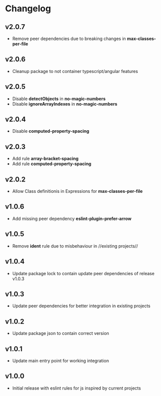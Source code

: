 # Changelog

## v2.0.7
- Remove peer dependencies due to breaking changes in **max-classes-per-file**

## v2.0.6
- Cleanup package to not container typescript/angular features

## v2.0.5
- Disable **detectObjects** in **no-magic-numbers**
- Disable **ignoreArrayIndexes** in **no-magic-numbers**

## v2.0.4
- Disable **computed-property-spacing**

## v2.0.3
- Add rule **array-bracket-spacing**
- Add rule **computed-property-spacing**

## v2.0.2
- Allow Class definitionis in Expressions for **max-classes-per-file**

## v1.0.6
- Add missing peer dependency **eslint-plugin-prefer-arrow**

## v1.0.5
- Remove **ident** rule due to misbehaviour in //existing projects//

## v1.0.4
- Update package lock to contain update peer dependencies of release v1.0.3

## v1.0.3
- Update peer dependencies for better integration in existing projects

## v1.0.2
- Update package json to contain correct version

## v1.0.1
- Update main entry point for working integration 

## v1.0.0
- Initial release with eslint rules for js inspired by current projects
